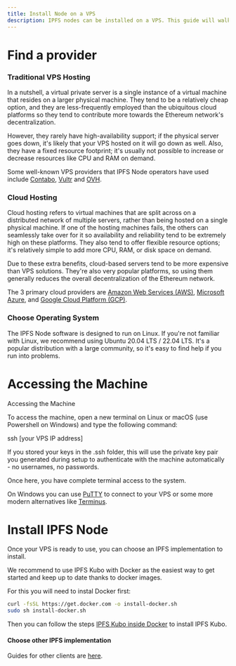 ```yaml
---
title: Install Node on a VPS
description: IPFS nodes can be installed on a VPS. This guide will walk you through the process of installing IPFS on a VPS.
---
```


# Find a provider

### Traditional VPS Hosting

In a nutshell, a virtual private server is a single instance of a virtual machine that resides on a larger physical machine. They tend to be a relatively cheap option, and they are less-frequently employed than the ubiquitous cloud platforms so they tend to contribute more towards the Ethereum network's decentralization.

However, they rarely have high-availability support; if the physical server goes down, it's likely that your VPS hosted on it will go down as well. Also, they have a fixed resource footprint; it's usually not possible to increase or decrease resources like CPU and RAM on demand.

Some well-known VPS providers that IPFS Node operators have used include [Contabo](https://contabo.com), [Vultr](https://www.vultr.com/) and [OVH](https://www.ovhcloud.com/en/).

### Cloud Hosting

Cloud hosting refers to virtual machines that are split across on a distributed network of multiple servers, rather than being hosted on a single physical machine. If one of the hosting machines fails, the others can seamlessly take over for it so availability and reliability tend to be extremely high on these platforms. They also tend to offer flexible resource options; it's relatively simple to add more CPU, RAM, or disk space on demand.

Due to these extra benefits, cloud-based servers tend to be more expensive than VPS solutions. They're also very popular platforms, so using them generally reduces the overall decentralization of the Ethereum network.

The 3 primary cloud providers are [Amazon Web Services (AWS)](https://aws.amazon.com/), [Microsoft Azure](https://azure.microsoft.com/en-us), and [Google Cloud Platform (GCP)](https://cloud.google.com/).

### Choose Operating System

The IPFS Node software is designed to run on Linux. If you're not familiar with Linux, we recommend using Ubuntu 20.04 LTS / 22.04 LTS. It's a popular distribution with a large community, so it's easy to find help if you run into problems.

# Accessing the Machine

Accessing the Machine

To access the machine, open a new terminal on Linux or macOS (use Powershell on Windows) and type the following command:

ssh [your VPS IP address]

If you stored your keys in the .ssh folder, this will use the private key pair you generated during setup to authenticate with the machine automatically - no usernames, no passwords.

Once here, you have complete terminal access to the system.

On Windows you can use [PuTTY](https://www.putty.org/) to connect to your VPS or some more modern alternatives like [Terminus](https://termius.com/).


# Install IPFS Node

Once your VPS is ready to use, you can choose an IPFS implementation to install. 

We recommend to use IPFS Kubo with Docker as the easiest way to get started and keep up to date thanks to docker images.

For this you will need to instal Docker first:

````bash
curl -fsSL https://get.docker.com -o install-docker.sh
sudo sh install-docker.sh
````

Then you can follow the steps [IPFS Kubo inside Docker](https://docs.ipfs.tech/install/run-ipfs-inside-docker/) to install IPFS Kubo.

#### Choose other IPFS implementation

Guides for other clients are [here](https://docs.ipfs.tech/install/).